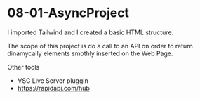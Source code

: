 # 08-01-AsyncProject

I imported Tailwind and I created a basic HTML structure.

The scope of this project is do a call to an API on order to return dinamycally elements smothly inserted on the Web Page.

Other tools

- VSC Live Server pluggin
- https://rapidapi.com/hub

